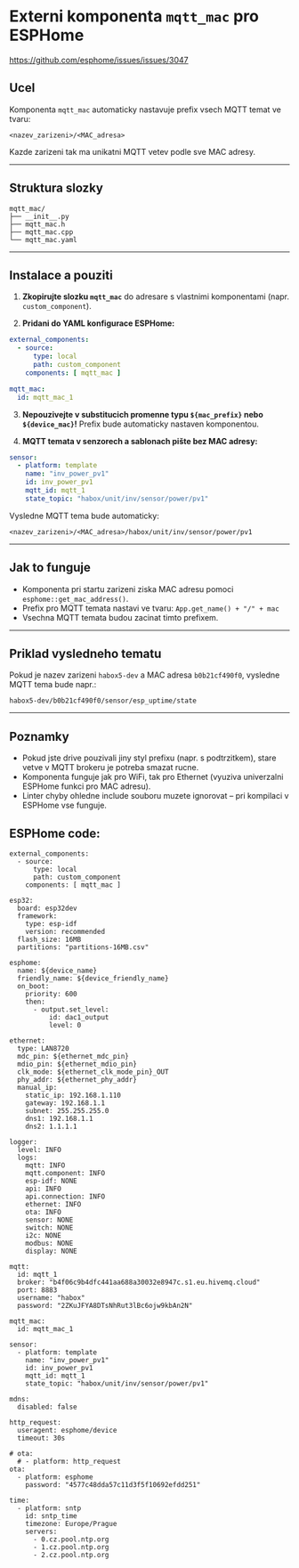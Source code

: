 # Externi komponenta `mqtt_mac` pro ESPHome
https://github.com/esphome/issues/issues/3047
## Ucel
Komponenta `mqtt_mac` automaticky nastavuje prefix vsech MQTT temat ve tvaru:

```
<nazev_zarizeni>/<MAC_adresa>
```

Kazde zarizeni tak ma unikatni MQTT vetev podle sve MAC adresy.

---

## Struktura slozky

```
mqtt_mac/
├── __init__.py
├── mqtt_mac.h
├── mqtt_mac.cpp
└── mqtt_mac.yaml
```

---

## Instalace a pouziti

1. **Zkopirujte slozku `mqtt_mac`** do adresare s vlastnimi komponentami (napr. `custom_component`).

2. **Pridani do YAML konfigurace ESPHome:**

```yaml
external_components:
  - source:
      type: local
      path: custom_component
    components: [ mqtt_mac ]

mqtt_mac:
  id: mqtt_mac_1
```

3. **Nepouzivejte v substitucich promenne typu `${mac_prefix}` nebo `${device_mac}`!**
Prefix bude automaticky nastaven komponentou.

4. **MQTT temata v senzorech a sablonach pište bez MAC adresy:**

```yaml
sensor:
  - platform: template
    name: "inv_power_pv1"
    id: inv_power_pv1
    mqtt_id: mqtt_1
    state_topic: "habox/unit/inv/sensor/power/pv1"
```

Vysledne MQTT tema bude automaticky:
```
<nazev_zarizeni>/<MAC_adresa>/habox/unit/inv/sensor/power/pv1
```

---

## Jak to funguje

- Komponenta pri startu zarizeni ziska MAC adresu pomoci `esphome::get_mac_address()`.
- Prefix pro MQTT temata nastavi ve tvaru:
  `App.get_name() + "/" + mac`
- Vsechna MQTT temata budou zacinat timto prefixem.

---

## Priklad vysledneho tematu

Pokud je nazev zarizeni `habox5-dev` a MAC adresa `b0b21cf490f0`, vysledne MQTT tema bude napr.:

```
habox5-dev/b0b21cf490f0/sensor/esp_uptime/state
```

---

## Poznamky

- Pokud jste drive pouzivali jiny styl prefixu (napr. s podtrzitkem), stare vetve v MQTT brokeru je potreba smazat rucne.
- Komponenta funguje jak pro WiFi, tak pro Ethernet (vyuziva univerzalni ESPHome funkci pro MAC adresu).
- Linter chyby ohledne include souboru muzete ignorovat – pri kompilaci v ESPHome vse funguje.



## ESPHome code:
```
external_components:
  - source:
      type: local
      path: custom_component
    components: [ mqtt_mac ]

esp32:
  board: esp32dev
  framework:
    type: esp-idf
    version: recommended
  flash_size: 16MB
  partitions: "partitions-16MB.csv"
  
esphome:
  name: ${device_name}
  friendly_name: ${device_friendly_name}
  on_boot:
    priority: 600
    then:
      - output.set_level:
          id: dac1_output
          level: 0
  
ethernet:
  type: LAN8720
  mdc_pin: ${ethernet_mdc_pin}
  mdio_pin: ${ethernet_mdio_pin}
  clk_mode: ${ethernet_clk_mode_pin}_OUT
  phy_addr: ${ethernet_phy_addr}
  manual_ip:
    static_ip: 192.168.1.110
    gateway: 192.168.1.1
    subnet: 255.255.255.0
    dns1: 192.168.1.1
    dns2: 1.1.1.1

logger:
  level: INFO
  logs:
    mqtt: INFO
    mqtt.component: INFO
    esp-idf: NONE  
    api: INFO
    api.connection: INFO
    ethernet: INFO
    ota: INFO
    sensor: NONE
    switch: NONE
    i2c: NONE
    modbus: NONE
    display: NONE

mqtt:
  id: mqtt_1
  broker: "b4f06c9b4dfc441aa688a30032e8947c.s1.eu.hivemq.cloud"
  port: 8883
  username: "habox"
  password: "2ZKuJFYA8DTsNhRut3lBc6ojw9kbAn2N"

mqtt_mac:
  id: mqtt_mac_1

sensor:
  - platform: template
    name: "inv_power_pv1"
    id: inv_power_pv1
    mqtt_id: mqtt_1
    state_topic: "habox/unit/inv/sensor/power/pv1"

mdns:
  disabled: false

http_request:
  useragent: esphome/device
  timeout: 30s

# ota:
  # - platform: http_request
ota:
  - platform: esphome
    password: "4577c48dda57c11d3f5f10692efdd251"

time:
  - platform: sntp
    id: sntp_time
    timezone: Europe/Prague
    servers:
      - 0.cz.pool.ntp.org
      - 1.cz.pool.ntp.org
      - 2.cz.pool.ntp.org
```
